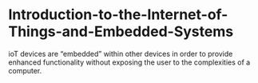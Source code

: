 # Introduction-to-the-Internet-of-Things-and-Embedded-Systems
ioT devices are “embedded” within other devices in order to provide enhanced functionality without exposing the user to the complexities of a computer.
